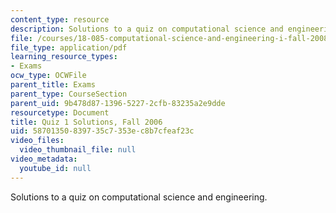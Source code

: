 ```yaml
---
content_type: resource
description: Solutions to a quiz on computational science and engineering.
file: /courses/18-085-computational-science-and-engineering-i-fall-2008/58701350839735c7353ec8b7cfeaf23c_q1_sol_18085_f06.pdf
file_type: application/pdf
learning_resource_types:
- Exams
ocw_type: OCWFile
parent_title: Exams
parent_type: CourseSection
parent_uid: 9b478d87-1396-5227-2cfb-83235a2e9dde
resourcetype: Document
title: Quiz 1 Solutions, Fall 2006
uid: 58701350-8397-35c7-353e-c8b7cfeaf23c
video_files:
  video_thumbnail_file: null
video_metadata:
  youtube_id: null
---
```

Solutions to a quiz on computational science and engineering.

